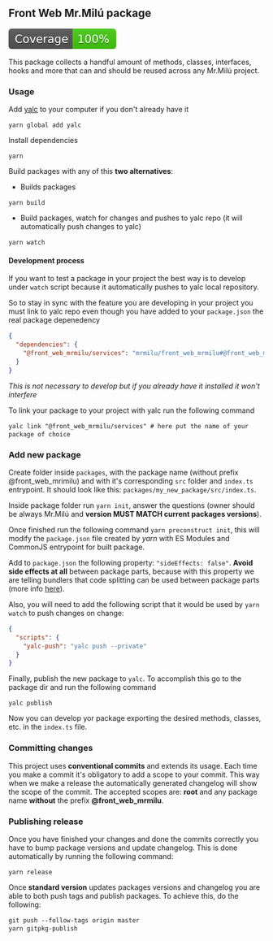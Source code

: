 ## Front Web Mr.Milú package

![](./coverage/badge.svg)

This package collects a handful amount of methods, classes, interfaces, hooks and more that can and should be reused
across any Mr.Milú project.

### Usage

Add [yalc](https://github.com/wclr/yalc) to your computer if you don't already have it

```shell
yarn global add yalc
```

Install dependencies

```shell
yarn
```

Build packages with any of this **two alternatives**:

- Builds packages

```shell
yarn build
```

- Build packages, watch for changes and pushes to yalc repo
  (it will automatically push changes to yalc)

```shell
yarn watch
```

#### Development process

If you want to test a package in your project the best way is to develop under `watch`
script because it automatically pushes to yalc local repository.

So to stay in sync with the feature you are developing in your project you must
link to yalc repo even though you have added to your `package.json` the real package depenedency

```json
{
  "dependencies": {
    "@front_web_mrmilu/services": "mrmilu/front_web_mrmilu#@front_web_mrmilu/services-v1.0.1"
  }
}
```

_This is not necessary to develop but if you already have it installed it won't interfere_

To link your package to your project with yalc run the following command

```shell
yalc link "@front_web_mrmilu/services" # here put the name of your package of choice
```

### Add new package

Create folder inside `packages`, with the package name (without prefix @front_web_mrimilu) and with it's corresponding `src` folder and `index.ts`
entrypoint. It should look like this: `packages/my_new_package/src/index.ts`.

Inside package folder run `yarn init`, answer the questions (owner should be always Mr.Milú and **version
MUST MATCH current packages versions**).

Once finished run the following command `yarn preconstruct init`, this will modify
the `package.json` file created by _yarn_ with ES Modules and CommonJS entrypoint for built package.

Add to `package.json` the following property: `"sideEffects: false"`. **Avoid side effects at
all** between package parts, because with this property we are telling bundlers that code splitting
can be used between package parts (more info [here](https://stackoverflow.com/a/49203452/3416714)).

Also, you will need to add the following script that it would be used by `yarn watch`
to push changes on change:

```json
{
  "scripts": {
    "yalc-push": "yalc push --private"
  }
}
```

Finally, publish the new package to `yalc`. To accomplish this go to the package dir and run
the following command

```shell
yalc publish
```

Now you can develop yor package exporting the desired methods, classes, etc. in the `index.ts` file.

### Committing changes

This project uses **conventional commits** and extends its usage. Each time you make a commit
it's obligatory to add a scope to your commit. This way when we make a release the automatically
generated changelog will show the scope of the commit. The accepted scopes
are: **root** and any package name **without** the prefix **@front_web_mrmilu**.

### Publishing release

Once you have finished your changes and done the commits correctly you
have to bump package versions and update changelog. This is done automatically
by running the following command:

```shell
yarn release
```

Once **standard version** updates packages versions and changelog you are able to both
push tags and publish packages. To achieve this, do the following:

```shell
git push --follow-tags origin master
yarn gitpkg-publish
```
